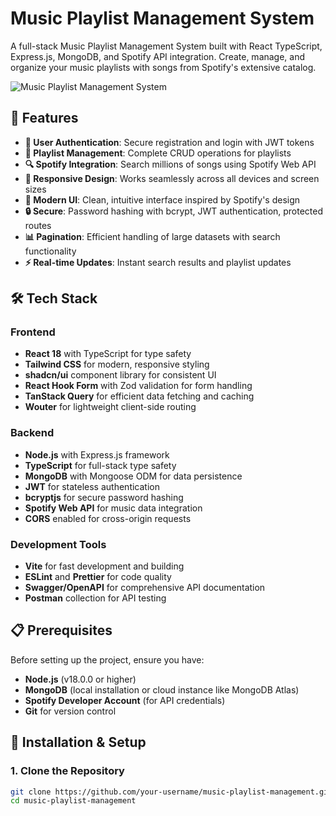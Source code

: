 # Music Playlist Management System

A full-stack Music Playlist Management System built with React TypeScript, Express.js, MongoDB, and Spotify API integration. Create, manage, and organize your music playlists with songs from Spotify's extensive catalog.

![Music Playlist Management System](https://via.placeholder.com/800x400/1DB954/FFFFFF?text=PlaylistHub+-+Music+Playlist+Management)

## 🎵 Features

- **🔐 User Authentication**: Secure registration and login with JWT tokens
- **📝 Playlist Management**: Complete CRUD operations for playlists
- **🔍 Spotify Integration**: Search millions of songs using Spotify Web API
- **📱 Responsive Design**: Works seamlessly across all devices and screen sizes
- **🎨 Modern UI**: Clean, intuitive interface inspired by Spotify's design
- **🔒 Secure**: Password hashing with bcrypt, JWT authentication, protected routes
- **📊 Pagination**: Efficient handling of large datasets with search functionality
- **⚡ Real-time Updates**: Instant search results and playlist updates

## 🛠 Tech Stack

### Frontend
- **React 18** with TypeScript for type safety
- **Tailwind CSS** for modern, responsive styling
- **shadcn/ui** component library for consistent UI
- **React Hook Form** with Zod validation for form handling
- **TanStack Query** for efficient data fetching and caching
- **Wouter** for lightweight client-side routing

### Backend
- **Node.js** with Express.js framework
- **TypeScript** for full-stack type safety
- **MongoDB** with Mongoose ODM for data persistence
- **JWT** for stateless authentication
- **bcryptjs** for secure password hashing
- **Spotify Web API** for music data integration
- **CORS** enabled for cross-origin requests

### Development Tools
- **Vite** for fast development and building
- **ESLint** and **Prettier** for code quality
- **Swagger/OpenAPI** for comprehensive API documentation
- **Postman** collection for API testing

## 📋 Prerequisites

Before setting up the project, ensure you have:

- **Node.js** (v18.0.0 or higher)
- **MongoDB** (local installation or cloud instance like MongoDB Atlas)
- **Spotify Developer Account** (for API credentials)
- **Git** for version control

## 🚀 Installation & Setup

### 1. Clone the Repository

```bash
git clone https://github.com/your-username/music-playlist-management.git
cd music-playlist-management
